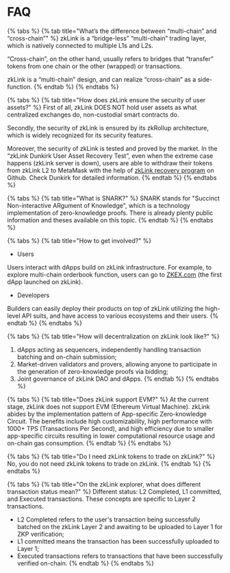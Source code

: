 # FAQ

{% tabs %}
{% tab title="What’s the difference between “multi-chain” and “cross-chain”" %}
zkLink is a “bridge-less” “multi-chain” trading layer, which is natively connected to multiple L1s and L2s.

“Cross-chain”, on the other hand, usually refers to bridges that “transfer” tokens from one chain or the other (wrapped) or transactions.

zkLink is a “multi-chain” design, and can realize “cross-chain” as a side-function.
{% endtab %}
{% endtabs %}

{% tabs %}
{% tab title="How does zkLink ensure the security of user assets?" %}
First of all, zkLink DOES NOT hold user assets as what centralized exchanges do, non-custodial smart contracts do.

Secondly, the security of zkLink is ensured by its zkRollup architecture, which is widely recognized for its security features.

Moreover, the security of zkLink is tested and proved by the market. In the “zkLink Dunkirk User Asset Recovery Test”, even when the extreme case happens (zkLink server is down), users are able to withdraw their tokens from zkLink L2 to MetaMask with the help of [zkLink recovery program](https://github.com/zkLinkProtocol/recover\_state\_server) on Github. Check Dunkirk for detailed information.
{% endtab %}
{% endtabs %}

{% tabs %}
{% tab title="What is SNARK?" %}
SNARK stands for "Succinct Non-interactive ARgument of Knowledge", which is a technology implementation of zero-knowledge proofs. There is already plenty public information and theses available on this topic.
{% endtab %}
{% endtabs %}

{% tabs %}
{% tab title="How to get involved?" %}
* Users

Users interact with dApps build on zkLink infrastructure. For example, to explore multi-chain orderbook function, users can go to [ZKEX.com](http://zkex.com) (the first dApp launched on zkLink).

* Developers

Builders can easily deploy their products on top of zkLink utilizing the high-level API suits, and have access to various ecosystems and their users.
{% endtab %}
{% endtabs %}

{% tabs %}
{% tab title="How will decentralization on zkLink look like?" %}
1. dApps acting as sequencers, independently handling transaction batching and on-chain submission;
2. Market-driven validators and provers, allowing anyone to participate in the generation of zero-knowledge proofs via bidding;
3. Joint governance of zkLink DAO and dApps.
{% endtab %}
{% endtabs %}

{% tabs %}
{% tab title="Does zkLink support EVM?" %}
At the current stage, zkLink does not support EVM (Ethereum Virtual Machine). zkLink abides by the implementation pattern of App-specific Zero-knowledge Circuit. The benefits include high customizability, high performance with 1000+ TPS (Transactions Per Second), and high efficiency due to smaller app-specific circuits resulting in lower computational resource usage and on-chain gas consumption.
{% endtab %}
{% endtabs %}

{% tabs %}
{% tab title="Do I need zkLink tokens to trade on zkLink?" %}
No, you do not need zkLink tokens to trade on zkLink.
{% endtab %}
{% endtabs %}

{% tabs %}
{% tab title="On the zkLink explorer, what does different transaction status mean?" %}
Different status: L2 Completed, L1 committed, and Executed transactions. These concepts are specific to Layer 2 transactions.&#x20;

* L2 Completed refers to the user's transaction being successfully batched on the zkLink Layer 2 and awaiting to be uploaded to Layer 1 for ZKP verification;
* L1 committed means the transaction has been successfully uploaded to Layer 1;
* Executed transactions refers to transactions that have been successfully verified on-chain.
{% endtab %}
{% endtabs %}
